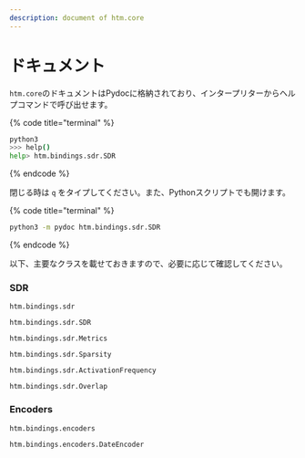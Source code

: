 ```yaml
---
description: document of htm.core
---
```


# ドキュメント

`htm.core`のドキュメントはPydocに格納されており、インタープリターからヘルプコマンドで呼び出せます。

{% code title="terminal" %}
```bash
python3
>>> help()
help> htm.bindings.sdr.SDR
```
{% endcode %}

閉じる時は `q` をタイプしてください。また、Pythonスクリプトでも開けます。

{% code title="terminal" %}
```bash
python3 -m pydoc htm.bindings.sdr.SDR
```
{% endcode %}

以下、主要なクラスを載せておきますので、必要に応じて確認してください。

### SDR

`htm.bindings.sdr`

`htm.bindings.sdr.SDR`

`htm.bindings.sdr.Metrics`

`htm.bindings.sdr.Sparsity`

`htm.bindings.sdr.ActivationFrequency`

`htm.bindings.sdr.Overlap`

### Encoders

`htm.bindings.encoders` 

`htm.bindings.encoders.DateEncoder` 





